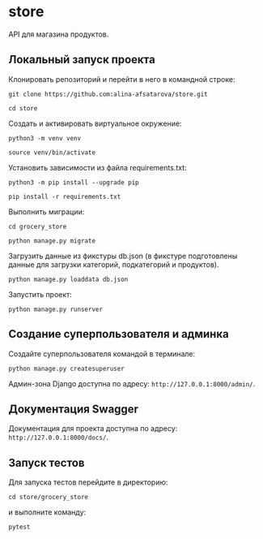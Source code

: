 # store
API для магазина продуктов.
## Локальный запуск проекта
Клонировать репозиторий и перейти в него в командной строке:
```
git clone https://github.com:alina-afsatarova/store.git
```
```
cd store
```
Cоздать и активировать виртуальное окружение:
```
python3 -m venv venv
```
```
source venv/bin/activate
```
Установить зависимости из файла requirements.txt:
```
python3 -m pip install --upgrade pip
```
```
pip install -r requirements.txt
```
Выполнить миграции:
```
cd grocery_store
```
```
python manage.py migrate
```
Загрузить данные из фикстуры db.json (в фикстуре подготовлены данные для загрузки категорий, подкатегорий и продуктов).
```
python manage.py loaddata db.json
```
Запустить проект:
```
python manage.py runserver
```
## Создание суперпользователя и админка
Создайте суперпользователя командой в терминале:
```
python manage.py createsuperuser
```
Админ-зона Django доступна по адресу: `http://127.0.0.1:8000/admin/`.
## Документация Swagger
Документация для проекта доступна по адресу: `http://127.0.0.1:8000/docs/`.
## Запуск тестов
Для запуска тестов перейдите в директорию:
```
cd store/grocery_store
```
и выполните команду:
```
pytest
```
